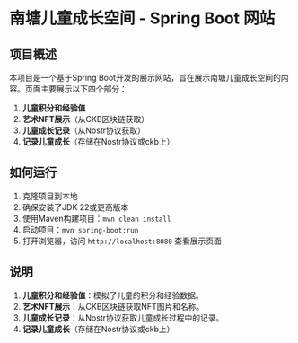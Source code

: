 # 南塘儿童成长空间 - Spring Boot 网站

## 项目概述

本项目是一个基于Spring Boot开发的展示网站，旨在展示南塘儿童成长空间的内容。页面主要展示以下四个部分：

1. **儿童积分和经验值**
2. **艺术NFT展示**（从CKB区块链获取）
3. **儿童成长记录**（从Nostr协议获取）
4. **记录儿童成长**（存储在Nostr协议或ckb上）


## 如何运行

1. 克隆项目到本地
2. 确保安装了JDK 22或更高版本
3. 使用Maven构建项目：`mvn clean install`
4. 启动项目：`mvn spring-boot:run`
5. 打开浏览器，访问 `http://localhost:8080` 查看展示页面

## 说明

1. **儿童积分和经验值**：模拟了儿童的积分和经验数据。
2. **艺术NFT展示**：从CKB区块链获取NFT图片和名称。
3. **儿童成长记录**：从Nostr协议获取儿童成长过程中的记录。
4. **记录儿童成长**（存储在Nostr协议或ckb上）


